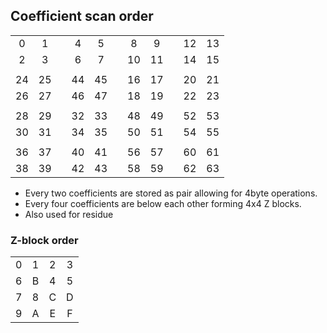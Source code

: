 ## Coefficient scan order

|    |    ||    |    ||    |    ||    |    |
|:--:|:--:|-|:--:|:--:|-|:--:|:--:|-|:--:|:--:|
|  0 |  1 ||  4 |  5 ||  8 |  9 || 12 | 13 | 
|  2 |  3 ||  6 |  7 || 10 | 11 || 14 | 15 | 
||
| 24 | 25 || 44 | 45 || 16 | 17 || 20 | 21 | 
| 26 | 27 || 46 | 47 || 18 | 19 || 22 | 23 | 
||
| 28 | 29 || 32 | 33 || 48 | 49 || 52 | 53 | 
| 30 | 31 || 34 | 35 || 50 | 51 || 54 | 55 | 
||
| 36 | 37 || 40 | 41 || 56 | 57 || 60 | 61 | 
| 38 | 39 || 42 | 43 || 58 | 59 || 62 | 63 | 

- Every two coefficients are stored as pair allowing for 4byte operations.
- Every four coefficients are below each other forming 4x4 Z blocks.
- Also used for residue

### Z-block order

| | | | |
|:-:|:-:|:-:|:-:|
| 0 | 1 | 2 | 3 |
| 6 | B | 4 | 5 |
| 7 | 8 | C | D |
| 9 | A | E | F |
